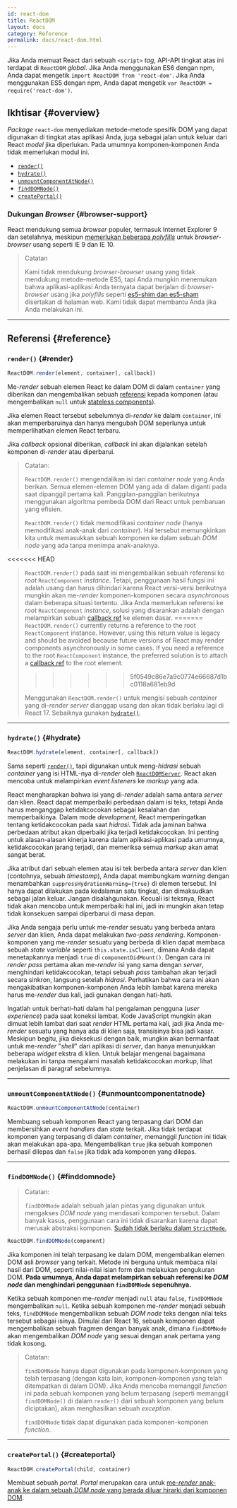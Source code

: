 ```yaml
---
id: react-dom
title: ReactDOM
layout: docs
category: Reference
permalink: docs/react-dom.html
---
```


Jika Anda memuat React dari sebuah `<script>` *tag*, API-API tingkat atas ini terdapat di `ReactDOM` *global*. Jika Anda menggunakan ES6 dengan npm, Anda dapat mengetik `import ReactDOM from 'react-dom'`. Jika Anda menggunakan ES5 dengan npm, Anda dapat mengetik `var ReactDOM = require('react-dom')`.

## Ikhtisar {#overview}

*Package* `react-dom` menyediakan metode-metode spesifik DOM yang dapat digunakan di tingkat atas aplikasi Anda, juga sebagai jalan untuk keluar dari React *model* jika diperlukan. Pada umumnya komponen-komponen Anda tidak memerlukan modul ini.

- [`render()`](#render)
- [`hydrate()`](#hydrate)
- [`unmountComponentAtNode()`](#unmountcomponentatnode)
- [`findDOMNode()`](#finddomnode)
- [`createPortal()`](#createportal)

### Dukungan *Browser* {#browser-support}

React mendukung semua *browser* populer, termasuk Internet Explorer 9 dan setelahnya, meskipun [memerlukan beberapa *polyfills*](/docs/javascript-environment-requirements.html) untuk *browser*-*browser* usang seperti IE 9 dan IE 10.

> Catatan
>
> Kami tidak mendukung *browser*-*browser* usang yang tidak mendukung metode-metode ES5, tapi Anda mungkin menemukan bahwa aplikasi-aplikasi Anda ternyata dapat berjalan di *browser*-*browser* usang jika *polyfills* seperti [es5-shim dan es5-sham](https://github.com/es-shims/es5-shim) disertakan di halaman web. Kami tidak dapat membantu Anda jika Anda melakukan ini.

* * *

## Referensi {#reference}

### `render()` {#render}

```javascript
ReactDOM.render(element, container[, callback])
```

Me-*render* sebuah elemen React ke dalam DOM di dalam `container` yang diberikan dan mengembalikan sebuah [referensi](/docs/more-about-refs.html) kepada komponen (atau mengembalikan `null` untuk [stateless components](/docs/components-and-props.html#functional-and-class-components)).

Jika elemen React tersebut sebelumnya di-*render* ke dalam `container`, ini akan memperbaruinya dan hanya mengubah DOM seperlunya untuk memperlihatkan elemen React terbaru.

Jika *callback* opsional diberikan, *callback* ini akan dijalankan setelah komponen di-*render* atau diperbarui.

> Catatan:
>
> `ReactDOM.render()` mengendalikan isi dari *container node* yang Anda berikan. Semua elemen-elemen DOM yang ada di dalam diganti pada saat dipanggil pertama kali. Panggilan-panggilan berikutnya menggunakan algoritma pembeda DOM dari React untuk pembaruan yang efisien.
>
> `ReactDOM.render()` tidak memodifikasi *container node* (hanya memodifikasi anak-anak dari *container*). Hal tersebut memungkinkan kita untuk memasukkan sebuah komponen ke dalam sebuah *DOM node* yang ada tanpa menimpa anak-anaknya.
>
<<<<<<< HEAD
> `ReactDOM.render()` pada saat ini mengembalikan sebuah referensi ke *root* `ReactComponent` *instance*. Tetapi, penggunaan hasil fungsi ini adalah usang
> dan harus dihindari karena React versi-versi berikutnya mungkin akan me-*render* komponen-komponen secara *asynchronous* dalam beberapa situasi tertentu. Jika Anda memerlukan referensi ke *root* `ReactComponent` *instance*, solusi yang disarankan adalah dengan melampirkan sebuah
> [callback ref](/docs/more-about-refs.html#the-ref-callback-attribute) ke elemen dasar.
=======
> `ReactDOM.render()` currently returns a reference to the root `ReactComponent` instance. However, using this return value is legacy
> and should be avoided because future versions of React may render components asynchronously in some cases. If you need a reference to the root `ReactComponent` instance, the preferred solution is to attach a
> [callback ref](/docs/refs-and-the-dom.html#callback-refs) to the root element.
>>>>>>> 5f0549c86e7a9c0774e66687d1bc0118a681eb9d
>
> Menggunakan `ReactDOM.render()` untuk mengisi sebuah *container* yang di-*render* *server* dianggap usang dan akan tidak berlaku lagi di React 17. Sebaiknya gunakan [`hydrate()`](#hydrate).

* * *

### `hydrate()` {#hydrate}

```javascript
ReactDOM.hydrate(element, container[, callback])
```

Sama seperti [`render()`](#render), tapi digunakan untuk meng-*hidrasi* sebuah *container* yang isi HTML-nya di-*render* oleh [`ReactDOMServer`](/docs/react-dom-server.html). React akan mencoba untuk melampirkan *event listeners* ke *markup* yang ada.

React mengharapkan bahwa isi yang di-*render* adalah sama antara *server* dan klien. React dapat memperbaiki perbedaan dalam isi teks, tetapi Anda harus menganggap ketidakcocokan sebagai kesalahan dan memperbaikinya. Dalam mode *development*, React memperingatkan tentang ketidakcocokan pada saat *hidrasi*. Tidak ada jaminan bahwa perbedaan atribut akan diperbaiki jika terjadi ketidakcocokan. Ini penting untuk alasan-alasan kinerja karena dalam aplikasi-aplikasi pada umumnya, ketidakcocokan jarang terjadi, dan memeriksa semua *markup* akan amat sangat berat.

Jika atribut dari sebuah elemen atau isi tek berbeda antara *server* dan klien (contohnya, sebuah *timestamp*), Anda dapat membungkam *warning* dengan menambahkan `suppressHydrationWarning={true}` di elemen tersebut. Ini hanya dapat dilakukan pada kedalaman satu tingkat, dan dimaksudkan sebagai jalan keluar. Jangan disalahgunakan. Kecuali isi teksnya, React tidak akan mencoba untuk memperbaiki hal ini, jadi ini mungkin akan tetap tidak konsekuen sampai diperbarui di masa depan.

Jika Anda sengaja perlu untuk me-*render* sesuatu yang berbeda antara *server* dan klien, Anda dapat melakukan *two-pass rendering*. Komponen-komponen yang me-*render* sesuatu yang berbeda di klien dapat membaca sebuah *state variable* seperti `this.state.isClient`, dimana Anda dapat menetapkannya menjadi `true` di `componentDidMount()`. Dengan cara ini *render pass* pertama akan me-*render* isi yang sama dengan *server*, menghindari ketidakcocokan, tetapi sebuah *pass* tambahan akan terjadi secara sinkron, langsung setelah *hidrasi*. Perhatikan bahwa cara ini akan mengakibatkan komponen-komponen Anda lebih lambat karena mereka harus me-*render* dua kali, jadi gunakan dengan hati-hati.

Ingatlah untuk berhati-hati dalam hal pengalaman pengguna (*user experience*) pada saat koneksi lambat. Kode JavaScript mungkin akan dimuat lebih lambat dari saat *render* HTML pertama kali, jadi jika Anda me-*render* sesuatu yang hanya ada di klien saja, transisinya bisa jadi kasar. Meskipun begitu, jika dieksekusi dengan baik, mungkin akan bermanfaat untuk me-*render* "*shell*" dari aplikasi di *server*, dan hanya menunjukkan beberapa *widget* ekstra di klien. Untuk belajar mengenai bagaimana melakukan ini tanpa mengalami masalah ketidakcocokan *markup*, lihat penjelasan di paragraf sebelumnya.

* * *

### `unmountComponentAtNode()` {#unmountcomponentatnode}

```javascript
ReactDOM.unmountComponentAtNode(container)
```

Membuang sebuah komponen React yang terpasang dari DOM dan membersihkan *event handlers* dan *state* terkait. Jika tidak terdapat komponen yang terpasang di dalam *container*, memanggil *function* ini tidak akan melakukan apa-apa. Mengembalikan `true` jika sebuah komponen berhasil dilepas dan `false` jika tidak ada komponen yang dilepas.

* * *

### `findDOMNode()` {#finddomnode}

> Catatan:
>
> `findDOMNode` adalah sebuah jalan pintas yang digunakan untuk mengakses *DOM node* yang mendasari komponen tersebut. Dalam banyak kasus, penggunaan cara ini tidak disarankan karena dapat merusak abstraksi komponen. [Sudah tidak berlaku dalam `StrictMode`.](/docs/strict-mode.html#warning-about-deprecated-finddomnode-usage)

```javascript
ReactDOM.findDOMNode(component)
```
Jika komponen ini telah terpasang ke dalam DOM, mengembalikan elemen DOM asli *browser* yang terkait. Metode ini berguna untuk membaca nilai hasil dari DOM, seperti nilai-nilai isian form dan melakukan pengukuran DOM. **Pada umumnya, Anda dapat melampirkan sebuah referensi ke *DOM node* dan menghindari penggunaan `findDOMNode` sepenuhnya.**

Ketika sebuah komponen me-*render* menjadi `null` atau `false`, `findDOMNode` mengembalikan `null`. Ketika sebuah komponen me-*render* menjadi sebuah teks, `findDOMNode` mengembalikan sebuah *DOM node* teks dengan nilai teks tersebut sebagai isinya. Dimulai dari React 16, sebuah komponen dapat mengembalikan sebuah fragmen dengan banyak anak, dimana `findDOMNode` akan mengembalikan *DOM node* yang sesuai dengan anak pertama yang tidak kosong.

> Catatan:
>
> `findDOMNode` hanya dapat digunakan pada komponen-komponen yang telah terpasang (dengan kata lain, komponen-komponen yang telah ditempatkan di dalam DOM). Jika Anda mencoba memanggil *function* ini pada sebuah komponen yang belum terpasang (seperti memanggil `findDOMNode()` di dalam `render()` dari sebuah komponen yang belum diciptakan), akan menghasilkan sebuah *exception*.
>
> `findDOMNode` tidak dapat digunakan pada komponen-komponen *function*.

* * *

### `createPortal()` {#createportal}

```javascript
ReactDOM.createPortal(child, container)
```

Membuat sebuah *portal*. *Portal* merupakan cara untuk [me-*render* anak-anak ke dalam sebuah *DOM node* yang berada diluar hirarki dari komponen DOM](/docs/portals.html).
